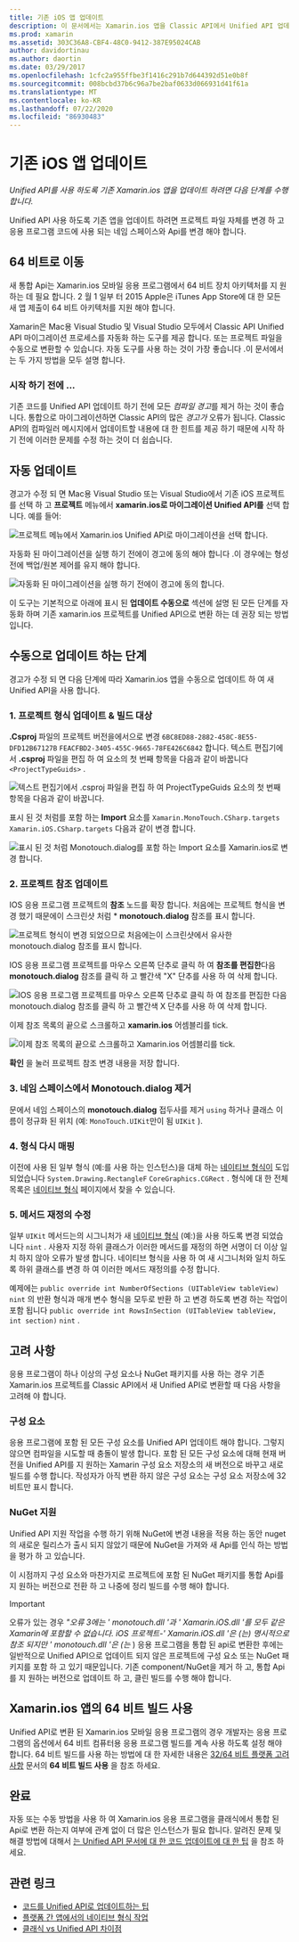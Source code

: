 ```yaml
---
title: 기존 iOS 앱 업데이트
description: 이 문서에서는 Xamarin.ios 앱을 Classic API에서 Unified API 업데이트 하기 위해 따라야 하는 단계를 설명 합니다.
ms.prod: xamarin
ms.assetid: 303C36A8-CBF4-48C0-9412-387E95024CAB
author: davidortinau
ms.author: daortin
ms.date: 03/29/2017
ms.openlocfilehash: 1cfc2a955ffbe3f1416c291b7d644392d51e0b8f
ms.sourcegitcommit: 008bcbd37b6c96a7be2baf0633d066931d41f61a
ms.translationtype: MT
ms.contentlocale: ko-KR
ms.lasthandoff: 07/22/2020
ms.locfileid: "86930483"
---
```

# <a name="updating-existing-ios-apps"></a>기존 iOS 앱 업데이트

_Unified API를 사용 하도록 기존 Xamarin.ios 앱을 업데이트 하려면 다음 단계를 수행 합니다._

Unified API 사용 하도록 기존 앱을 업데이트 하려면 프로젝트 파일 자체를 변경 하 고 응용 프로그램 코드에 사용 되는 네임 스페이스와 Api를 변경 해야 합니다.

## <a name="the-road-to-64-bits"></a>64 비트로 이동

새 통합 Api는 Xamarin.ios 모바일 응용 프로그램에서 64 비트 장치 아키텍처를 지 원하는 데 필요 합니다. 2 월 1 일부 터 2015 Apple은 iTunes App Store에 대 한 모든 새 앱 제출이 64 비트 아키텍처를 지원 해야 합니다.

Xamarin은 Mac용 Visual Studio 및 Visual Studio 모두에서 Classic API Unified API 마이그레이션 프로세스를 자동화 하는 도구를 제공 합니다. 또는 프로젝트 파일을 수동으로 변환할 수 있습니다. 자동 도구를 사용 하는 것이 가장 좋습니다 .이 문서에서는 두 가지 방법을 모두 설명 합니다.

### <a name="before-you-start"></a>시작 하기 전에 ...

기존 코드를 Unified API 업데이트 하기 전에 모든 *컴파일 경고*를 제거 하는 것이 좋습니다. 통합으로 마이그레이션하면 Classic API의 많은 *경고가* 오류가 됩니다. Classic API의 컴파일러 메시지에서 업데이트할 내용에 대 한 힌트를 제공 하기 때문에 시작 하기 전에 이러한 문제를 수정 하는 것이 더 쉽습니다.

## <a name="automated-updating"></a>자동 업데이트

경고가 수정 되 면 Mac용 Visual Studio 또는 Visual Studio에서 기존 iOS 프로젝트를 선택 하 고 **프로젝트** 메뉴에서 **xamarin.ios로 마이그레이션 Unified API를** 선택 합니다. 예를 들어:

![프로젝트 메뉴에서 Xamarin.ios Unified API로 마이그레이션을 선택 합니다.](updating-ios-apps-images/beta-tool1.png)

자동화 된 마이그레이션을 실행 하기 전에이 경고에 동의 해야 합니다 .이 경우에는 형성 전에 백업/원본 제어를 유지 해야 합니다.

![자동화 된 마이그레이션을 실행 하기 전에이 경고에 동의 합니다.](updating-ios-apps-images/beta-tool2.png)

이 도구는 기본적으로 아래에 표시 된 **업데이트 수동으로** 섹션에 설명 된 모든 단계를 자동화 하며 기존 xamarin.ios 프로젝트를 Unified API으로 변환 하는 데 권장 되는 방법입니다.

## <a name="steps-to-update-manually"></a>수동으로 업데이트 하는 단계

경고가 수정 되 면 다음 단계에 따라 Xamarin.ios 앱을 수동으로 업데이트 하 여 새 Unified API을 사용 합니다.

### <a name="1-update-project-type--build-target"></a>1. 프로젝트 형식 업데이트 & 빌드 대상

**.Csproj** 파일의 프로젝트 버전을에서으로 변경 `6BC8ED88-2882-458C-8E55-DFD12B67127B` `FEACFBD2-3405-455C-9665-78FE426C6842` 합니다. 텍스트 편집기에서 **.csproj** 파일을 편집 하 여 요소의 첫 번째 항목을 다음과 같이 바꿉니다 `<ProjectTypeGuids>` .

![텍스트 편집기에서 .csproj 파일을 편집 하 여 ProjectTypeGuids 요소의 첫 번째 항목을 다음과 같이 바꿉니다.](updating-ios-apps-images/csproj.png)

표시 된 것 처럼를 포함 하는 **Import** 요소를 `Xamarin.MonoTouch.CSharp.targets` `Xamarin.iOS.CSharp.targets` 다음과 같이 변경 합니다.

![표시 된 것 처럼 Monotouch.dialog를 포함 하는 Import 요소를 Xamarin.ios로 변경 합니다.](updating-ios-apps-images/csproj2.png)

### <a name="2-update-project-references"></a>2. 프로젝트 참조 업데이트

IOS 응용 프로그램 프로젝트의 **참조** 노드를 확장 합니다. 처음에는 프로젝트 형식을 변경 했기 때문에이 스크린샷 처럼 * **monotouch.dialog** 참조를 표시 합니다.

![프로젝트 형식이 변경 되었으므로 처음에는이 스크린샷에서 유사한 monotouch.dialog 참조를 표시 합니다.](updating-ios-apps-images/references.png)

IOS 응용 프로그램 프로젝트를 마우스 오른쪽 단추로 클릭 하 여 **참조를 편집한**다음 **monotouch.dialog** 참조를 클릭 하 고 빨간색 "X" 단추를 사용 하 여 삭제 합니다.

![IOS 응용 프로그램 프로젝트를 마우스 오른쪽 단추로 클릭 하 여 참조를 편집한 다음 monotouch.dialog 참조를 클릭 하 고 빨간색 X 단추를 사용 하 여 삭제 합니다.](updating-ios-apps-images/references-delete-monotouch-sml.png)

이제 참조 목록의 끝으로 스크롤하고 **xamarin.ios** 어셈블리를 tick.

![이제 참조 목록의 끝으로 스크롤하고 Xamarin.ios 어셈블리를 tick.](updating-ios-apps-images/references-add-xamarinios-sml.png)

**확인** 을 눌러 프로젝트 참조 변경 내용을 저장 합니다.

### <a name="3-remove-monotouch-from-namespaces"></a>3. 네임 스페이스에서 Monotouch.dialog 제거

문에서 네임 스페이스의 **monotouch.dialog** 접두사를 제거 `using` 하거나 클래스 이름이 정규화 된 위치 (예: `MonoTouch.UIKit`만이 됨 `UIKit` ).

### <a name="4-remap-types"></a>4. 형식 다시 매핑

이전에 사용 된 일부 형식 (예:를 사용 하는 인스턴스)을 대체 하는 [네이티브 형식이](~/cross-platform/macios/nativetypes.md) 도입 되었습니다 `System.Drawing.RectangleF` `CoreGraphics.CGRect` . 형식에 대 한 전체 목록은 [네이티브 형식](~/cross-platform/macios/nativetypes.md) 페이지에서 찾을 수 있습니다.

### <a name="5-fix-method-overrides"></a>5. 메서드 재정의 수정

일부 `UIKit` 메서드는의 시그니처가 새 [네이티브 형식](~/cross-platform/macios/nativetypes.md) (예:)을 사용 하도록 변경 되었습니다 `nint` . 사용자 지정 하위 클래스가 이러한 메서드를 재정의 하면 서명이 더 이상 일치 하지 않아 오류가 발생 합니다. 네이티브 형식을 사용 하 여 새 시그니처와 일치 하도록 하위 클래스를 변경 하 여 이러한 메서드 재정의를 수정 합니다.

예제에는 `public override int NumberOfSections (UITableView tableView)` `nint` 의 반환 형식과 매개 변수 형식을 모두로 반환 하 고 변경 하도록 변경 하는 작업이 포함 됩니다 `public override int RowsInSection (UITableView tableView, int section)` `nint` .

## <a name="considerations"></a>고려 사항

응용 프로그램이 하나 이상의 구성 요소나 NuGet 패키지를 사용 하는 경우 기존 Xamarin.ios 프로젝트를 Classic API에서 새 Unified API로 변환할 때 다음 사항을 고려해 야 합니다.

### <a name="components"></a>구성 요소

응용 프로그램에 포함 된 모든 구성 요소를 Unified API 업데이트 해야 합니다. 그렇지 않으면 컴파일을 시도할 때 충돌이 발생 합니다. 포함 된 모든 구성 요소에 대해 현재 버전을 Unified API를 지 원하는 Xamarin 구성 요소 저장소의 새 버전으로 바꾸고 새로 빌드를 수행 합니다. 작성자가 아직 변환 하지 않은 구성 요소는 구성 요소 저장소에 32 비트만 표시 합니다.

### <a name="nuget-support"></a>NuGet 지원

Unified API 지원 작업을 수행 하기 위해 NuGet에 변경 내용을 적용 하는 동안 nuget의 새로운 릴리스가 출시 되지 않았기 때문에 NuGet을 가져와 새 Api를 인식 하는 방법을 평가 하 고 있습니다.

이 시점까지 구성 요소와 마찬가지로 프로젝트에 포함 된 NuGet 패키지를 통합 Api를 지 원하는 버전으로 전환 하 고 나중에 정리 빌드를 수행 해야 합니다.

> [!IMPORTANT]
> 오류가 있는 경우 _"오류 3에는 ' monotouch.dll '과 ' Xamarin.iOS.dll '를 모두 같은 Xamarin에 포함할 수 없습니다. iOS 프로젝트-' Xamarin.iOS.dll '은 (는) 명시적으로 참조 되지만 ' monotouch.dll '은 (는_ ) 응용 프로그램을 통합 된 api로 변환한 후에는 일반적으로 Unified API으로 업데이트 되지 않은 프로젝트에 구성 요소 또는 NuGet 패키지를 포함 하 고 있기 때문입니다. 기존 component/NuGet을 제거 하 고, 통합 Api를 지 원하는 버전으로 업데이트 하 고, 클린 빌드를 수행 해야 합니다.

## <a name="enabling-64-bit-builds-of-xamarinios-apps"></a>Xamarin.ios 앱의 64 비트 빌드 사용

Unified API로 변환 된 Xamarin.ios 모바일 응용 프로그램의 경우 개발자는 응용 프로그램의 옵션에서 64 비트 컴퓨터용 응용 프로그램 빌드를 계속 사용 하도록 설정 해야 합니다. 64 비트 빌드를 사용 하는 방법에 대 한 자세한 내용은 [32/64 비트 플랫폼 고려 사항](~/cross-platform/macios/32-and-64/index.md#enable-64) 문서의 **64 비트 빌드 사용** 을 참조 하세요.

## <a name="finishing-up"></a>완료

자동 또는 수동 방법을 사용 하 여 Xamarin.ios 응용 프로그램을 클래식에서 통합 된 Api로 변환 하는지 여부에 관계 없이 더 많은 인스턴스가 필요 합니다. 알려진 문제 및 해결 방법에 대해서 [는 Unified API 문서에 대 한 코드 업데이트에 대 한 팁](~/cross-platform/macios/unified/updating-tips.md) 을 참조 하세요.

## <a name="related-links"></a>관련 링크

- [코드를 Unified API로 업데이트하는 팁](~/cross-platform/macios/unified/updating-tips.md)
- [플랫폼 간 앱에서의 네이티브 형식 작업](~/cross-platform/macios/native-types-cross-platform.md)
- [클래식 vs Unified API 차이점](https://github.com/xamarin/release-notes-archive/blob/master/release-notes/ios/api_changes/classic-vs-unified-8.6.0/index.md)
